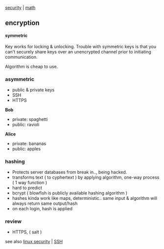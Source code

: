 [security](index.md) | [math](../math/index.md)

## encryption

#### symmetric
Key works for locking & unlocking. Trouble with symmetric keys is that you can't securely share keys over an unencrypted channel prior to initiating communication.

Algorithm is cheap to use.

### asymmetric
- public & private keys
- SSH
- HTTPS

**Bob**
- private: spaghetti
- public: ravioli

**Alice**
- private: bananas
- public: apples


### hashing
- Protects server databases from break in.., being hacked.
- transforms text ( to cyphertext ) by applying  algorithm, one-way process ( 1 way function )
- hard to predict
- bcrypt ( blowfish is publicly available hashing algorithm )
- hashes kinda work like maps, deterministic.. same input & algorithm will always return same output/hash
- on each login, hash is applied

### review

- HTTPS, ( salt )

see also [linux security](../linux/security.md) | [SSH](SSH.md)
